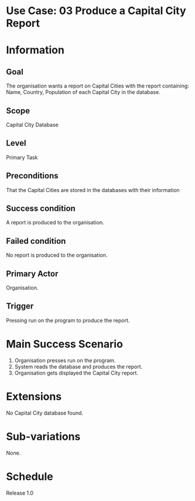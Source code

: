 # Use Case: 03 Produce a Capital City Report
# Information
## Goal
The organisation wants a report on Capital Cities with the report containing: Name, Country, Population of each Capital City in the database.
## Scope
Capital City Database
## Level
Primary Task
## Preconditions
That the Capital Cities are stored in the databases with their information
## Success condition
A report is produced to the organisation.
## Failed condition
No report is produced to the organisation.
## Primary Actor
Organisation.
## Trigger
Pressing run on the program to produce the report.
# Main Success Scenario
1. Organisation presses run on the program.
2. System reads the database and produces the report.
3. Organisation gets displayed the Capital City report.
# Extensions
No Capital City database found.
# Sub-variations
None.
# Schedule
Release 1.0